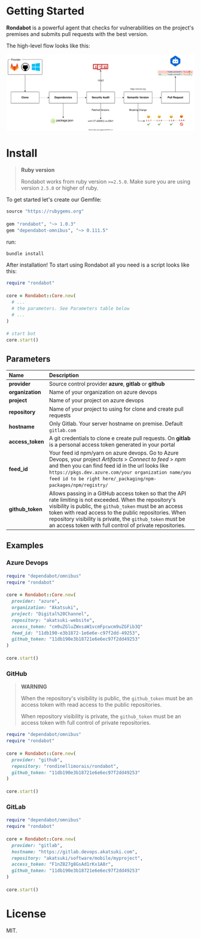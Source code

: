 # Getting Started

**Rondabot** is a powerful agent that checks for vulnerabilities on the project's premises and submits pull requests with the best version.

The high-level flow looks like this:

<p align="center">
  <img src="resources/flow.svg" alt="Rondabot architecture">
</p>

# Install

> **Ruby version**
>
> Rondabot works from ruby version `>=2.5.0`.
> Make sure you are using version `2.5.0` or higher of ruby.

To get started let's create our Gemfile:

```ruby
source "https://rubygems.org"

gem "rondabot", "~> 1.0.3"
gem "dependabot-omnibus", "~> 0.111.5"
```

run:

```bash
bundle install
```

After installation! To start using Rondabot all you need is a script looks like this:

```ruby
require "rondabot"

core = Rondabot::Core.new(
  # ...
  # the parameters. See Parameters table below
  # ...
)

# start bot
core.start()
```

## Parameters

| Name | Description |
|:------|:------|
| **provider** | Source control provider **azure**, **gitlab** or **github** |
| **organization** | Name of your organization on azure devops |
| **project** | Name of your project on azure devops |
| **repository** | Name of your project to using for clone and create pull requests |
| **hostname** | Only Gitlab. Your server hostname on premise. Default `gitlab.com` |
| **access_token** | A git credentials to clone e create pull requests. On **gitlab** is a personal access token generated in your portal |
| **feed_id** | Your feed id npm/yarn on azure devops. Go to Azure Devops, your project _Artifacts_ > _Connect to feed_ > _npm_ and then you can find feed id in the url looks like `https://pkgs.dev.azure.com/your organization name/you feed id to be right here/_packaging/npm-packages/npm/registry/` |
| **github_token** | Allows passing in a GitHub access token so that the API rate limiting is not exceeded. When the repository's visibility is public, the `github_token` must be an access token with read access to the public repositories. When repository visibility is private, the `github_token` must be an access token with full control of private repositories. |

## Examples

### Azure Devops

```ruby
require "dependabot/omnibus"
require "rondabot"

core = Rondabot::Core.new(
  provider: "azure",
  organization: "Akatsuki",
  project: "Digital%20Channel",
  repository: "akatsuki-website",
  access_token: "cm9uZGluZWxsaW1vcmFpcwcm9uZGFib3Q"
  feed_id: "11db190-e3b1872-1e6e6e-c97f2dd-49253",
  github_token: "11db190e3b18721e6e6ec97f2dd49253"
)

core.start()
```

### GitHub

> **WARNING**
>
> When the repository's visibility is public, the `github_token` must be an access token with read access to the public repositories.
>
> When repository visibility is private, the `github_token` must be an access token with full control of private repositories.

```ruby
require "dependabot/omnibus"
require "rondabot"

core = Rondabot::Core.new(
  provider: "github",
  repository: "rondinellimorais/rondabot",
  github_token: "11db190e3b18721e6e6ec97f2dd49253"
)

core.start()
```

### GitLab

```ruby
require "dependabot/omnibus"
require "rondabot"

core = Rondabot::Core.new(
  provider: "gitlab",
  hostname: "https://gitlab.devops.akatsuki.com",
  repository: "akatsuki/software/mobile/myproject",
  access_token: "F1nZ827g8GsAd1rKx1A8r",
  github_token: "11db190e3b18721e6e6ec97f2dd49253"
)

core.start()
```

# License

MIT.